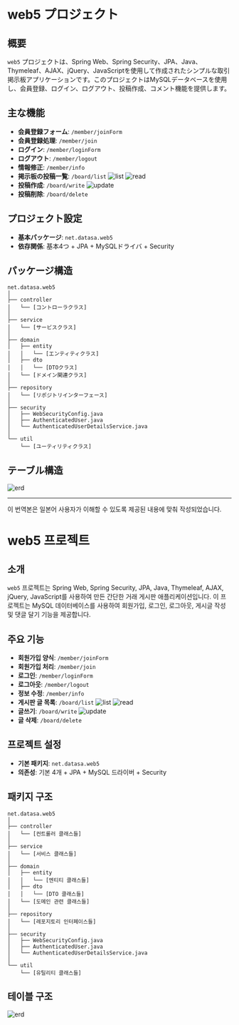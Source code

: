 # web5 プロジェクト

## 概要

`web5` プロジェクトは、Spring Web、Spring Security、JPA、Java、Thymeleaf、AJAX、jQuery、JavaScriptを使用して作成されたシンプルな取引掲示板アプリケーションです。このプロジェクトはMySQLデータベースを使用し、会員登録、ログイン、ログアウト、投稿作成、コメント機能を提供します。

## 主な機能

- **会員登録フォーム**: `/member/joinForm`
- **会員登録処理**: `/member/join`
- **ログイン**: `/member/loginForm`
- **ログアウト**: `/member/logout`
- **情報修正**: `/member/info`
- **掲示板の投稿一覧**: `/board/list`
![list](images/list.png)
![read](images/read.png)
- **投稿作成**: `/board/write`
![update](images/update.png)
- **投稿削除**: `/board/delete`

## プロジェクト設定

- **基本パッケージ**: `net.datasa.web5`
- **依存関係**: 基本4つ + JPA + MySQLドライバ + Security

## パッケージ構造

```
net.datasa.web5
│
├── controller
│   └── [コントローラクラス]
│
├── service
│   └── [サービスクラス]
│
├── domain
│   ├── entity
│   │   └── [エンティティクラス]
│   ├── dto
│   │   └── [DTOクラス]
│   └── [ドメイン関連クラス]
│
├── repository
│   └── [リポジトリインターフェース]
│
├── security
│   ├── WebSecurityConfig.java
│   ├── AuthenticatedUser.java
│   └── AuthenticatedUserDetailsService.java
│
└── util
    └── [ユーティリティクラス]
```

## テーブル構造

![erd](images/web5_erd.png)

--- 

이 번역본은 일본어 사용자가 이해할 수 있도록 제공된 내용에 맞춰 작성되었습니다.

# web5 프로젝트

## 소개

`web5` 프로젝트는 Spring Web, Spring Security, JPA, Java, Thymeleaf, AJAX, jQuery, JavaScript를 사용하여 만든 간단한 거래 게시판 애플리케이션입니다. 이 프로젝트는 MySQL 데이터베이스를 사용하여 회원가입, 로그인, 로그아웃, 게시글 작성 및 댓글 달기 기능을 제공합니다.
## 주요 기능

- **회원가입 양식**: `/member/joinForm`
- **회원가입 처리**: `/member/join`
- **로그인**: `/member/loginForm`
- **로그아웃**: `/member/logout`
- **정보 수정**: `/member/info`
- **게시판 글 목록**: `/board/list`
![list](images/list.png)
![read](images/read.png)
- **글쓰기**: `/board/write`
![update](images/update.png)
- **글 삭제**: `/board/delete`

## 프로젝트 설정

- **기본 패키지**: `net.datasa.web5`
- **의존성**: 기본 4개 + JPA + MySQL 드라이버 + Security

## 패키지 구조

```
net.datasa.web5
│
├── controller
│   └── [컨트롤러 클래스들]
│
├── service
│   └── [서비스 클래스들]
│
├── domain
│   ├── entity
│   │   └── [엔티티 클래스들]
│   ├── dto
│   │   └── [DTO 클래스들]
│   └── [도메인 관련 클래스들]
│
├── repository
│   └── [레포지토리 인터페이스들]
│
├── security
│   ├── WebSecurityConfig.java
│   ├── AuthenticatedUser.java
│   └── AuthenticatedUserDetailsService.java
│
└── util
    └── [유틸리티 클래스들]
```

## 테이블 구조

![erd](images/web5_erd.png)